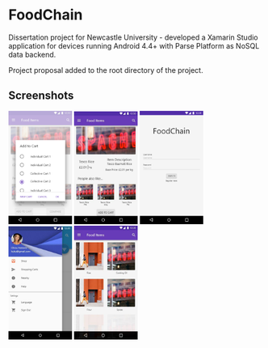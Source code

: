 # FoodChain

Dissertation project for Newcastle University - developed a Xamarin Studio application for devices running Android 4.4+ with Parse Platform as NoSQL data backend.

Project proposal added to the root directory of the project.

## Screenshots

<img src="Screenshots/AddItemToCart.png" width="25%"></img>
<img src="Screenshots/ItemPage.png" width="25%"></img>
<img src="Screenshots/Login.png" width="25%"></img>
<img src="Screenshots/NavBar.png" width="25%"></img>
<img src="Screenshots/RecyclerViewItems.png" width="25%"></img>
